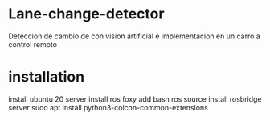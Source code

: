 # Lane-change-detector
Deteccion de cambio de con vision artificial e implementacion en un carro a control remoto


# installation

install ubuntu 20 server
install ros foxy 
add bash ros source 
install rosbridge server
sudo apt install python3-colcon-common-extensions
